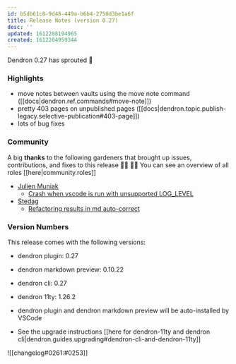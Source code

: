 ```yaml
---
id: b5db61c8-9d48-449a-b6b4-2750d3be1a6f
title: Release Notes (version 0.27)
desc: ''
updated: 1612208194965
created: 1612204959344
---
```

Dendron 0.27 has sprouted 🌱

### Highlights

- move notes between vaults using the move note command ([[docs|dendron.ref.commands#move-note]])
- pretty 403 pages on unpublished pages ([[docs|dendron.topic.publish-legacy.selective-publication#403-page]])
- lots of bug fixes

### Community

A big **thanks** to the following gardeners that brought up issues, contributions, and fixes to this release :man_farmer: :woman_farmer: 
You can see an overview of all roles [[here|community.roles]]

- [Julien Muniak](https://github.com/Darune)
  - [Crash when vscode is run with unsupported LOG_LEVEL](https://github.com/dendronhq/dendron/issues/466)
- [Stedag](https://github.com/Stedag)
  - [Refactoring results in md auto-correct](https://github.com/dendronhq/dendron/issues/467)

### Version Numbers

This release comes with the following versions:

- dendron plugin: 0.27

- dendron markdown preview: 0.10.22

- dendron cli: 0.27

- dendron 11ty: 1.26.2

- dendron plugin and dendron markdown preview will be auto-installed by VSCode

- See the upgrade instructions [[here for dendron-11ty and dendron cli|dendron.guides.upgrading#dendron-cli-and-dendron-11ty]]

![[changelog#0261:#0253]]

